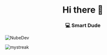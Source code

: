 <h1 align="center">Hi there 👋</h1>

<h3 align="center">💻 Smart Dude</h3>


<div>
</div>
<p><img align="center" src="https://github-readme-stats.vercel.app/api?username=NubeDev&show_icons=true&locale=en" alt="NubeDev"/></p>

<img src="https://github-readme-streak-stats.herokuapp.com/?user=NubeDev&theme=tokyonight" alt="mystreak"/>
